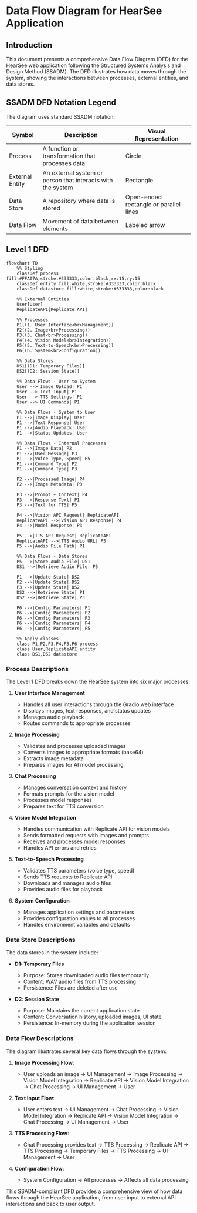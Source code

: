 # Data Flow Diagram for HearSee Application

## Introduction

This document presents a comprehensive Data Flow Diagram (DFD) for the HearSee web application following the Structured Systems Analysis and Design Method (SSADM). The DFD illustrates how data moves through the system, showing the interactions between processes, external entities, and data stores.

## SSADM DFD Notation Legend

The diagram uses standard SSADM notation:

| Symbol | Description | Visual Representation |
|--------|-------------|------------------------|
| Process | A function or transformation that processes data | Circle |
| External Entity | An external system or person that interacts with the system | Rectangle |
| Data Store | A repository where data is stored | Open-ended rectangle or parallel lines |
| Data Flow | Movement of data between elements | Labeled arrow |

## Level 1 DFD

```mermaid
flowchart TD
    %% Styling
    classDef process fill:#FFA07A,stroke:#333333,color:black,rx:15,ry:15
    classDef entity fill:white,stroke:#333333,color:black
    classDef datastore fill:white,stroke:#333333,color:black
    
    %% External Entities
    User[User]
    ReplicateAPI[Replicate API]
    
    %% Processes
    P1((1. User Interface<br>Management))
    P2((2. Image<br>Processing))
    P3((3. Chat<br>Processing))
    P4((4. Vision Model<br>Integration))
    P5((5. Text-to-Speech<br>Processing))
    P6((6. System<br>Configuration))
    
    %% Data Stores
    DS1[(D1: Temporary Files)]
    DS2[(D2: Session State)]
    
    %% Data Flows - User to System
    User -->|Image Upload| P1
    User -->|Text Input| P1
    User -->|TTS Settings| P1
    User -->|UI Commands| P1
    
    %% Data Flows - System to User
    P1 -->|Image Display| User
    P1 -->|Text Response| User
    P1 -->|Audio Playback| User
    P1 -->|Status Updates| User
    
    %% Data Flows - Internal Processes
    P1 -->|Image Data| P2
    P1 -->|User Message| P3
    P1 -->|Voice Type, Speed| P5
    P1 -->|Command Type| P2
    P1 -->|Command Type| P3
    
    P2 -->|Processed Image| P4
    P2 -->|Image Metadata| P3
    
    P3 -->|Prompt + Context| P4
    P3 -->|Response Text| P1
    P3 -->|Text for TTS| P5
    
    P4 -->|Vision API Request| ReplicateAPI
    ReplicateAPI -->|Vision API Response| P4
    P4 -->|Model Response| P3
    
    P5 -->|TTS API Request| ReplicateAPI
    ReplicateAPI -->|TTS Audio URL| P5
    P5 -->|Audio File Path| P1
    
    %% Data Flows - Data Stores
    P5 -->|Store Audio File| DS1
    DS1 -->|Retrieve Audio File| P5
    
    P1 -->|Update State| DS2
    P2 -->|Update State| DS2
    P3 -->|Update State| DS2
    DS2 -->|Retrieve State| P1
    DS2 -->|Retrieve State| P3
    
    P6 -->|Config Parameters| P1
    P6 -->|Config Parameters| P2
    P6 -->|Config Parameters| P3
    P6 -->|Config Parameters| P4
    P6 -->|Config Parameters| P5
    
    %% Apply classes
    class P1,P2,P3,P4,P5,P6 process
    class User,ReplicateAPI entity
    class DS1,DS2 datastore
```

### Process Descriptions

The Level 1 DFD breaks down the HearSee system into six major processes:

1. **User Interface Management**
   - Handles all user interactions through the Gradio web interface
   - Displays images, text responses, and status updates
   - Manages audio playback
   - Routes commands to appropriate processes

2. **Image Processing**
   - Validates and processes uploaded images
   - Converts images to appropriate formats (base64)
   - Extracts image metadata
   - Prepares images for AI model processing

3. **Chat Processing**
   - Manages conversation context and history
   - Formats prompts for the vision model
   - Processes model responses
   - Prepares text for TTS conversion

4. **Vision Model Integration**
   - Handles communication with Replicate API for vision models
   - Sends formatted requests with images and prompts
   - Receives and processes model responses
   - Handles API errors and retries

5. **Text-to-Speech Processing**
   - Validates TTS parameters (voice type, speed)
   - Sends TTS requests to Replicate API
   - Downloads and manages audio files
   - Provides audio files for playback

6. **System Configuration**
   - Manages application settings and parameters
   - Provides configuration values to all processes
   - Handles environment variables and defaults

### Data Store Descriptions

The data stores in the system include:

- **D1: Temporary Files**
  - Purpose: Stores downloaded audio files temporarily
  - Content: WAV audio files from TTS processing
  - Persistence: Files are deleted after use

- **D2: Session State**
  - Purpose: Maintains the current application state
  - Content: Conversation history, uploaded images, UI state
  - Persistence: In-memory during the application session

### Data Flow Descriptions

The diagram illustrates several key data flows through the system:

1. **Image Processing Flow**:
   - User uploads an image → UI Management → Image Processing → Vision Model Integration → Replicate API → Vision Model Integration → Chat Processing → UI Management → User

2. **Text Input Flow**:
   - User enters text → UI Management → Chat Processing → Vision Model Integration → Replicate API → Vision Model Integration → Chat Processing → UI Management → User

3. **TTS Processing Flow**:
   - Chat Processing provides text → TTS Processing → Replicate API → TTS Processing → Temporary Files → TTS Processing → UI Management → User

4. **Configuration Flow**:
   - System Configuration → All processes → Affects all data processing

This SSADM-compliant DFD provides a comprehensive view of how data flows through the HearSee application, from user input to external API interactions and back to user output.